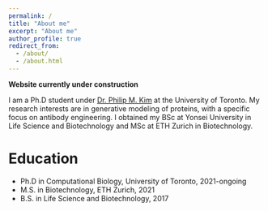 ```yaml
---
permalink: /
title: "About me"
excerpt: "About me"
author_profile: true
redirect_from: 
  - /about/
  - /about.html
---
```


**Website currently under construction**

I am a Ph.D student under [Dr. Philip M. Kim](https://www.kimlab.org/) at the University of Toronto. My research interests are in generative modeling of proteins, with a specific focus on antibody engineering. I obtained my BSc at Yonsei University in Life Science and Biotechnology and MSc at ETH Zurich in Biotechnology.

Education
======
* Ph.D in Computational Biology, University of Toronto, 2021-ongoing
* M.S. in Biotechnology, ETH Zurich, 2021
* B.S. in Life Science and Biotechnology, 2017
